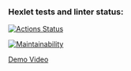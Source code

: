 ### Hexlet tests and linter status:

[![Actions Status](https://github.com/lenalurye/frontend-project-44/actions/workflows/hexlet-check.yml/badge.svg)](https://github.com/lenalurye/frontend-project-44/actions)

[![Maintainability](https://api.codeclimate.com/v1/badges/df7b8624cf2a3af39642/maintainability)](https://codeclimate.com/github/lenalurye/frontend-project-44/maintainability)

[Demo Video](https://asciinema.org/a/TdI4dAo5KN55QHmOXD7ZioAPr)
